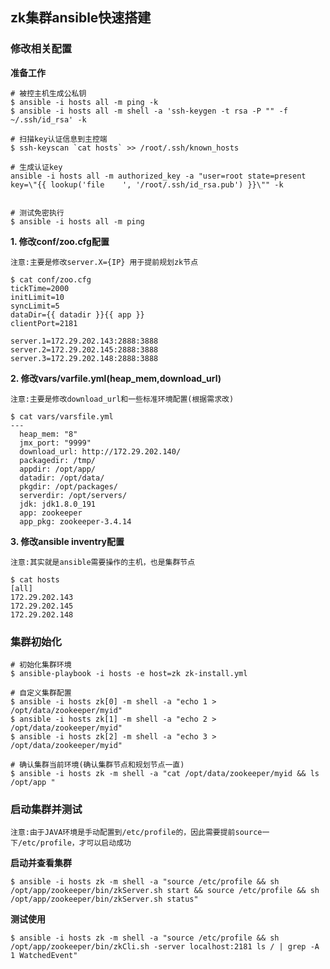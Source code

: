 ## zk集群ansible快速搭建



### 修改相关配置

**准备工作**

```
# 被控主机生成公私钥
$ ansible -i hosts all -m ping -k
$ ansible -i hosts all -m shell -a 'ssh-keygen -t rsa -P "" -f ~/.ssh/id_rsa' -k

# 扫描key认证信息到主控端
$ ssh-keyscan `cat hosts` >> /root/.ssh/known_hosts

# 生成认证key
ansible -i hosts all -m authorized_key -a "user=root state=present key=\"{{ lookup('file    ', '/root/.ssh/id_rsa.pub') }}\"" -k


# 测试免密执行
$ ansible -i hosts all -m ping
```


**1. 修改conf/zoo.cfg配置**

`注意:主要是修改server.X={IP} 用于提前规划zk节点`

```
$ cat conf/zoo.cfg
tickTime=2000
initLimit=10
syncLimit=5
dataDir={{ datadir }}{{ app }}
clientPort=2181

server.1=172.29.202.143:2888:3888
server.2=172.29.202.145:2888:3888
server.3=172.29.202.148:2888:3888

```

**2. 修改vars/varfile.yml(heap_mem,download_url)**

`注意:主要是修改download_url和一些标准环境配置(根据需求改)`

```
$ cat vars/varsfile.yml
---
  heap_mem: "8"
  jmx_port: "9999"
  download_url: http://172.29.202.140/
  packagedir: /tmp/
  appdir: /opt/app/
  datadir: /opt/data/
  pkgdir: /opt/packages/
  serverdir: /opt/servers/
  jdk: jdk1.8.0_191
  app: zookeeper
  app_pkg: zookeeper-3.4.14

```

**3. 修改ansible inventry配置**

`注意:其实就是ansible需要操作的主机，也是集群节点`

```
$ cat hosts
[all]
172.29.202.143 
172.29.202.145 
172.29.202.148 

```

### 集群初始化

```
# 初始化集群环境
$ ansible-playbook -i hosts -e host=zk zk-install.yml

# 自定义集群配置
$ ansible -i hosts zk[0] -m shell -a "echo 1 > /opt/data/zookeeper/myid"
$ ansible -i hosts zk[1] -m shell -a "echo 2 > /opt/data/zookeeper/myid"
$ ansible -i hosts zk[2] -m shell -a "echo 3 > /opt/data/zookeeper/myid"

# 确认集群当前环境(确认集群节点和规划节点一直)
$ ansible -i hosts zk -m shell -a "cat /opt/data/zookeeper/myid && ls /opt/app "

```


### 启动集群并测试

`注意:由于JAVA环境是手动配置到/etc/profile的，因此需要提前source一下/etc/profile，才可以启动成功`

**启动并查看集群**

```
$ ansible -i hosts zk -m shell -a "source /etc/profile && sh /opt/app/zookeeper/bin/zkServer.sh start && source /etc/profile && sh /opt/app/zookeeper/bin/zkServer.sh status"

```

**测试使用**

```
$ ansible -i hosts zk -m shell -a "source /etc/profile && sh /opt/app/zookeeper/bin/zkCli.sh -server localhost:2181 ls / | grep -A 1 WatchedEvent"

```
